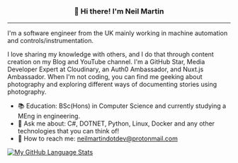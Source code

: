 
<h3 align="center">👋 Hi there! I'm Neil Martin</h3>
<p align="center">
</p>

---
I'm a software engineer from the UK mainly working in machine automation and controls/instrumentation.

I love sharing my knowledge with others, and I do that through content creation on my Blog and YouTube channel. I'm a GitHub Star, Media Developer Expert at Cloudinary, an Auth0 Ambassador, and Nuxt.js Ambassador. When I'm not coding, you can find me geeking about photography and exploring different ways of documenting stories using photography.


- :books:  Education: BSc(Hons) in Computer Science and currently studying a MEng in engineering.
- :speech_balloon: Ask me about: C#, DOTNET, Python, Linux, Docker and any other technologies that you can think of!
- :calling: How to reach me: neilmartindotdev@protonmail.com

[![My GitHub Language Stats](https://github-readme-stats.vercel.app/api/top-langs/?username=neilmartindev&langs_count=5&theme=radical)]()

